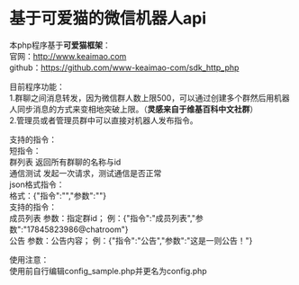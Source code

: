 # 基于**可爱猫**的微信机器人api

本php程序基于**可爱猫框架**：  
官网：http://www.keaimao.com  
github：https://github.com/www-keaimao-com/sdk_http_php

目前程序功能：  
1.群聊之间消息转发，因为微信群人数上限500，可以通过创建多个群然后用机器人同步消息的方式来变相地突破上限。（**灵感来自于维基百科中文社群**）  
2.管理员或者管理员群中可以直接对机器人发布指令。

支持的指令：  
短指令：  
群列表		返回所有群聊的名称与id  
通信测试		发起一次请求，测试通信是否正常  
json格式指令：  
格式：{"指令":"","参数":""}  
支持的指令：   
成员列表	参数：指定群id；	例：{"指令":"成员列表","参数":"17845823986@chatroom"}  
公告 	参数：公告内容；	例：{"指令":"公告","参数":"这是一则公告！"}  

使用注意：  
使用前自行编辑config_sample.php并更名为config.php